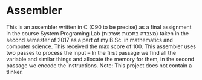 # Assembler
This is an assembler written in C (C90 to be precise) as a final assignment in the course System Programing Lab (מעבדה בתכנות מערכות) taken in the second semester of 2017 as a part of my B.Sc. in mathematics and computer science.
This received the max score of 100.
This assembler uses two passes to process the input – In the first passage we find all the variable and similar things and allocate the memory for them, in the second passage we encode the instructions.
Note: This project does not contain a tlinker.
